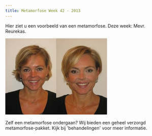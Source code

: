```yaml
---
title: Metamorfose Week 42 - 2013
---
```


Hier ziet u een voorbeeld van een metamorfose. Deze week: Mevr. Reurekas.

![](/uploads/versions/metamor-reurekas-kapper-v---x----160-240x---.jpg)![](/uploads/versions/metamor-reurekas-kapper-n---x----160-240x---.jpg)

Zelf een metamorfose ondergaan? Wij bieden een geheel verzorgd metamorfose-pakket. Kijk bij 'behandelingen' voor meer informatie.